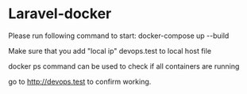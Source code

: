 # Laravel-docker

Please run following command to start:
docker-compose up --build

Make sure that you add "local ip" devops.test to local host file

docker ps command can be used to check if all containers are running

go to http://devops.test to confirm working.
